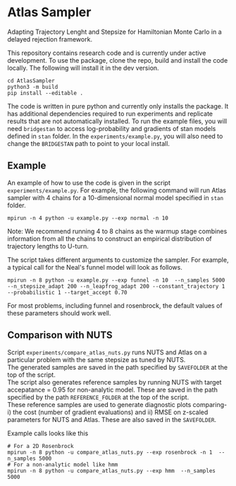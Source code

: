 # Atlas Sampler
Adapting Trajectory Lenght and Stepsize for Hamiltonian Monte Carlo in a delayed rejection framework. 

This repository contains research code and is currently under active development. 
To use the package, clone the repo, build and install the code locally.
The following will install it in the dev version.
```
cd AtlasSampler
python3 -m build
pip install --editable .
```
The code is written in pure python and currently only installs the package.
It has additional dependencies required to run experiments and replicate results that are not automatically installed.
To run the example files, you will need `bridgestan` to access log-probability and gradients of stan models defined in `stan` folder. 
In the `experiments/example.py`, you will also need to change the `BRIDGESTAN` path to point to your local install.

## Example
An example of how to use the code is given in the script `experiments/example.py`.
For example, the following command will run Atlas sampler with 4 chains for a 10-dimensional normal model specified in `stan` folder. 
```
mpirun -n 4 python -u example.py --exp normal -n 10 
```
Note: We recommend running 4 to 8 chains as the warmup stage combines information from all the chains to construct an empirical distribution of trajectory lengths to U-turn. 

The script takes different arguments to customize the sampler. For example, a typical call for the Neal's funnel model will look as follows.
```
mpirun -n 8 python -u example.py --exp funnel -n 10  --n_samples 5000 --n_stepsize_adapt 200 --n_leapfrog_adapt 200 --constant_trajectory 1  --probabilistic 1 --target_accept 0.70
```
For most problems, including funnel and rosenbrock, the default values of these parameters should work well.


## Comparison with NUTS
Script `experiments/compare_atlas_nuts.py` runs NUTS and Atlas on a particular problem with the same stepsize as tuned by NUTS. <br>
The generated samples are saved in the path specified by `SAVEFOLDER` at the top of the script. <br>
The script also generates reference samples by running NUTS with target accepatance = 0.95 for non-analytic model.
These are saved in the path specified by the path `REFERENCE_FOLDER` at the top of the script. <br>
These reference samples are used to generate diagnostic plots comparing-
i) the cost (number of gradient evaluations) and ii) RMSE on z-scaled parameters for NUTS and Atlas.
These are also saved in the `SAVEFOLDER`.

Example calls looks like this
```
# For a 2D Rosenbrock
mpirun -n 8 python -u compare_atlas_nuts.py --exp rosenbrock -n 1  --n_samples 5000 
# For a non-analytic model like hmm
mpirun -n 8 python -u compare_atlas_nuts.py --exp hmm  --n_samples 5000 
```
